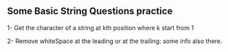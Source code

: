 
## Some Basic String Questions practice

1- Get the character of a string at kth position where k start from 1 

2- Remove whiteSpace at the leading or at the trailing: some info also there.